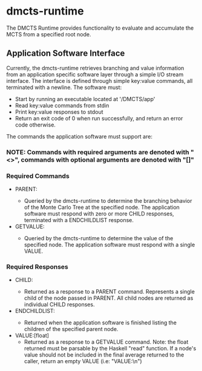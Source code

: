 # dmcts-runtime

The DMCTS Runtime provides functionality to evaluate and accumulate the MCTS from a specified root node.

## Application Software Interface
Currently, the dmcts-runtime retrieves branching and value information from an application specific software layer through a simple I/O stream interface. The interface is defined through simple key:value commands, all terminated with a newline. The software must:

* Start by running an executable located at '/DMCTS/app'
* Read key:value commands from stdin
* Print key:value responses to stdout
* Return an exit code of 0 when run successfully, and return an error code otherwise.

The commands the application software must support are:
### NOTE: Commands with required arguments are denoted with "<>", commands with optional arguments are denoted with "[]"

### Required Commands
* PARENT:<node-string>
	* Queried by the dmcts-runtime to determine the branching behavior of the Monte Carlo Tree at the specified node. The application software must respond with zero or more CHILD responses, terminated with a ENDCHILDLIST response.
* GETVALUE:<node-string>
	* Queried by the dmcts-runtime to determine the value of the specified node. The application software must respond with a single VALUE.

### Required Responses
* CHILD:<node-string>
	* Returned as a response to a PARENT command. Represents a single child of the node passed in PARENT. All child nodes are returned as individual CHILD responses.
* ENDCHILDLIST:<parent-node-string>
	* Returned when the application software is finished listing the children of the specified parent node.
* VALUE:[float]
	* Returned as a response to a GETVALUE command. Note: the float returned must be parsable by the Haskell "read" function. If a node's value should not be included in the final average returned to the caller, return an empty VALUE (i.e: "VALUE:\n")
